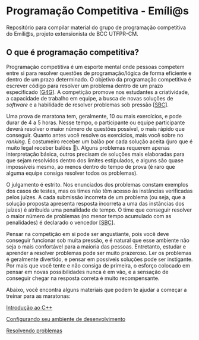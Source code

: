 # Programação Competitiva - Emíli@s

Repositório para compilar material do grupo de programação competitiva do Emíli@s, projeto extensionista de BCC UTFPR-CM.

## O que é programação competitiva?

Programação competitiva é um esporte mental onde pessoas competem entre si para resolver questões de programação/lógica de forma eficiente e dentro de um prazo determinado. O objetivo da programação competitiva é escrever código para resolver um problema dentro de um prazo especificado [[G4G](https://www.geeksforgeeks.org/competitive-programming-a-complete-guide/#:~:text=Advance%20Data%20Structures-,What%20is%20Competitive%20Programming%3F,problem%20within%20a%20given%20timeframe.)]. A competição promove nos estudantes a criatividade, a capacidade de trabalho em equipe, a busca de novas soluções de *software* e a habilidade de resolver problemas sob pressão [[SBC](https://maratona.sbc.org.br/sobre/index.html)].

Uma prova de maratona tem, geralmente, 10 ou mais exercícios, e pode durar de 4 a 5 horas. Nesse tempo, o participante ou equipe participante deverá resolver o maior número de questões possível, o mais rápido que conseguir. Quanto antes você resolve os exercícios, mais você sobre no *ranking*. É costumeiro receber um balão por cada solução aceita (juro que é muito legal receber balões :balloon:). Alguns problemas requerem apenas interpretação básica, outros precisam de soluções mais elaboradas para que sejam resolvidos dentro dos limites estipulados, e alguns são quase impossíveis mesmo, ao menos dentro do tempo de prova (é raro que alguma equipe consiga resolver todos os problemas).

O julgamento é estrito. Nos enunciados dos problemas constam exemplos dos casos de testes, mas os times não têm acesso às instâncias verificadas pelos juízes. A cada submissão incorreta de um problema (ou seja, que a solução proposta apresenta resposta incorreta a uma das instâncias dos juízes) é atribuída uma penalidade de tempo. O time que conseguir resolver o maior número de problemas (no menor tempo acumulado com as penalidades) é declarado o vencedor [[SBC](https://maratona.sbc.org.br/sobre/index.html)].

Pensar na competição em si pode ser angustiante, pois você deve conseguir funcionar sob muita pressão, e é natural que esse ambiente não seja o mais confortável para a maioria das pessoas. Entretanto, estudar e aprender a resolver problemas pode ser muito prazeroso. Ler os problemas é geralmente divertido, e pensar em possíveis soluções pode ser instigante. Por mais que você tente e não consiga de primeira, o esforço colocado em pensar em novas possibilidades nunca é em vão, e a sensação de conseguir chegar na resposta correta é muito recompensante.

Abaixo, você encontra alguns materiais que podem te ajudar a começar a treinar para as maratonas:

[Introdução ao C++](/material/1%20-%20Introdução.md)

[Configurando seu ambiente de desenvolvimento](/material/2%20-%20Configurando%20seu%20ambiente%20de%20desenvolvimento.md)

[Resolvendo problemas](/material/3%20-%20Resolvendo%20problemas.md)

